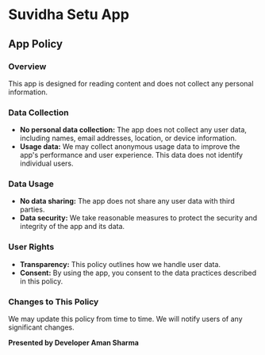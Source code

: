 # Suvidha Setu App 

## App Policy

### Overview
This app is designed for reading content and does not collect any personal information.

### Data Collection
* **No personal data collection:** The app does not collect any user data, including names, email addresses, location, or device information.
* **Usage data:** We may collect anonymous usage data to improve the app's performance and user experience. This data does not identify individual users.

### Data Usage
* **No data sharing:** The app does not share any user data with third parties.
* **Data security:** We take reasonable measures to protect the security and integrity of the app and its data.

### User Rights
* **Transparency:** This policy outlines how we handle user data.
* **Consent:** By using the app, you consent to the data practices described in this policy.

### Changes to This Policy
We may update this policy from time to time. We will notify users of any significant changes.

**Presented by Developer Aman Sharma**
